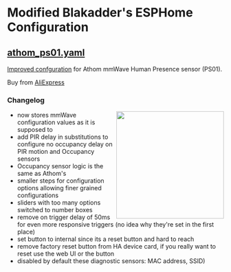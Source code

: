 # Modified Blakadder's ESPHome Configuration

## [athom_ps01.yaml](athom_ps01.yaml)

[Improved confguration](athom_ps01.yaml) for Athom mmWave Human Presence sensor (PS01). 

Buy from [AliExpress](https://www.aliexpress.com/item/1005005772833515.html?aff_fcid=d53394c247264642ac0a1bfc1c85b3d0-1689887810797-02952-_DeSN8DB&tt=CPS_NORMAL&aff_fsk=_DeSN8DB&aff_platform=shareComponent-detail&sk=_DeSN8DB&aff_trace_key=d53394c247264642ac0a1bfc1c85b3d0-1689887810797-02952-_DeSN8DB&terminal_id=165068c405fe431e83f4b86336c9e8c9&afSmartRedirect=y)

### Changelog

<img src="img/ps01.jpg" width="250" align="right">

- now stores mmWave configuration values as it is supposed to
- add PIR delay in substitutions to configure no occupancy delay on PIR motion and Occupancy sensors
- Occupancy sensor logic is the same as Athom's
- smaller steps for configuration options allowing finer grained configurations
- sliders with too many options switched to number boxes
- remove on trigger delay of 50ms for even more responsive triggers (no idea why they're set in the first place)
- set button to internal since its a reset button and hard to reach
- remove factory reset button from HA device card, if you really want to reset use the web UI or the button
- disabled by default these diagnostic sensors: MAC address, SSID)
